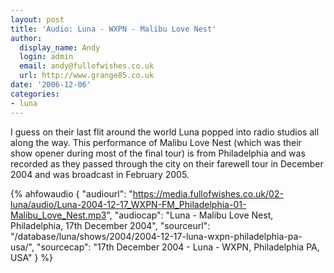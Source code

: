 ```yaml
---
layout: post
title: 'Audio: Luna - WXPN - Malibu Love Nest'
author:
  display_name: Andy
  login: admin
  email: andy@fullofwishes.co.uk
  url: http://www.grange85.co.uk
date: '2006-12-06'
categories:
- luna
---
```


I guess on their last flit around the world Luna popped into radio studios all along the way. This performance of Malibu Love Nest (which was their show opener during most of the final tour) is from Philadelphia and was recorded as they passed through the city on their farewell tour in December 2004 and was broadcast in February 2005.



 {% ahfowaudio {
  "audiourl": "https://media.fullofwishes.co.uk/02-luna/audio/Luna-2004-12-17_WXPN-FM_Philadelphia-01-Malibu_Love_Nest.mp3",
  "audiocap": "Luna - Malibu Love Nest, Philadelphia, 17th December 2004",
  "sourceurl": "/database/luna/shows/2004/2004-12-17-luna-wxpn-philadelphia-pa-usa/",
  "sourcecap": "17th December 2004 - Luna - WXPN, Philadelphia PA, USA"
  } %}
